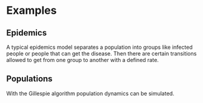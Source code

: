 # Examples

## Epidemics

A typical epidemics model separates a population into groups like infected people or people that can get the disease. Then there are certain transitions allowed to get from one group to another with a defined rate.

## Populations

With the Gillespie algorithm population dynamics can be simulated.
